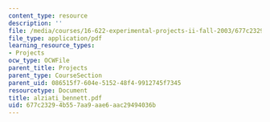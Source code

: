 ```yaml
---
content_type: resource
description: ''
file: /media/courses/16-622-experimental-projects-ii-fall-2003/677c23294b557aa9aae6aac29494036b_alziati_bennett.pdf
file_type: application/pdf
learning_resource_types:
- Projects
ocw_type: OCWFile
parent_title: Projects
parent_type: CourseSection
parent_uid: 086515f7-604e-5152-48f4-9912745f7345
resourcetype: Document
title: alziati_bennett.pdf
uid: 677c2329-4b55-7aa9-aae6-aac29494036b
---
```


